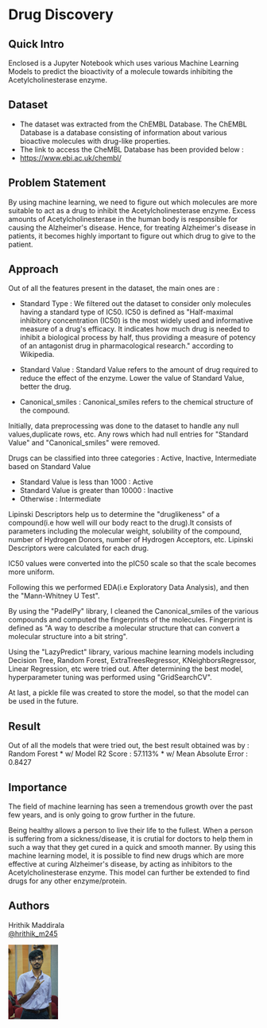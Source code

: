# Drug Discovery 

## Quick Intro
Enclosed is a Jupyter Notebook which uses various Machine Learning Models to predict the bioactivity of a molecule towards inhibiting the Acetylcholinesterase enzyme.

## Dataset
* The dataset was extracted from the ChEMBL Database. The ChEMBL Database is a database consisting of information about various bioactive molecules with drug-like properties. 
* The link to access the CheMBL Database has been provided below : 
* https://www.ebi.ac.uk/chembl/ 

## Problem Statement
By using machine learning, we need to figure out which molecules are more suitable to act as a drug to inhibit the Acetylcholinesterase enzyme. Excess amounts of Acetylcholinesterase in the human body is responsible for causing the Alzheimer's disease. Hence, for treating Alzheimer's disease in patients, it becomes highly important to figure out which drug to give to the patient. 

## Approach
Out of all the features present in the dataset, the main ones are : 
* Standard Type : We filtered out the dataset to consider only molecules having a standard type of IC50. IC50 is defined as "Half-maximal inhibitory concentration (IC50) is the most widely used and informative measure of a drug's efficacy. It indicates how much drug is needed to inhibit a biological process by half, thus providing a measure of potency of an antagonist drug in pharmacological research." according to Wikipedia. 

* Standard Value : Standard Value refers to the amount of drug required to reduce the effect of the enzyme. Lower the value of Standard Value, better the drug.

* Canonical_smiles : Canonical_smiles refers to the chemical structure of the compound. 

Initially, data preprocessing was done to the dataset to handle any null values,duplicate rows, etc. Any rows which had null entries for "Standard Value" and "Canonical_smiles" were removed.

Drugs can be classified into three categories : Active, Inactive, Intermediate based on Standard Value
* Standard Value is less than 1000 : Active
* Standard Value is greater than 10000 : Inactive
* Otherwise : Intermediate

Lipinski Descriptors help us to determine the "druglikeness" of a compound(i.e how well will our body react to the drug).It consists of parameters including the molecular weight, solubility of the compound, number of Hydrogen Donors, number of Hydrogen Acceptors, etc. Lipinski Descriptors were calculated for each drug.

IC50 values were converted into the pIC50 scale so that the scale becomes more uniform. 

Following this we performed EDA(i.e Exploratory Data Analysis), and then the "Mann-Whitney U Test".

By using the "PadelPy" library, I cleaned the Canonical_smiles of the various compounds and computed the fingerprints of the molecules. Fingerprint is defined as "A way to describe a molecular structure that can convert a molecular structure into a bit string". 

Using the "LazyPredict" library, various machine learning models including Decision Tree, Random Forest, ExtraTreesRegressor, KNeighborsRegressor, Linear Regression, etc were tried out. 
After determining the best model, hyperparameter tuning was performed using "GridSearchCV".

At last, a pickle file was created to store the model, so that the model can be used in the future.

## Result
Out of all the models that were tried out, the best result obtained was by : Random Forest * w/ Model R2 Score : 57.113%
                                                                                           * w/ Mean Absolute Error : 0.8427

## Importance
The field of machine learning has seen a tremendous growth over the past few years, and is only going to grow further in the future.

Being healthy allows a person to live their life to the fullest. When a person is suffering from a sickness/disease, it is crutial for doctors to help them in such a way that they get cured in a quick and smooth manner. 
By using this machine learning model, it is possible to find new drugs which are more effective at curing Alzheimer's disease, by acting as inhibitors to the Acetylcholinesterase enzyme.
This model can further be extended to find drugs for any other enzyme/protein.

## Authors

Hrithik Maddirala  
[@hrithik_m245](https://www.linkedin.com/in/hrithik-maddirala/)


<img src="DSC_0037-01-01.jpeg" width="100">
